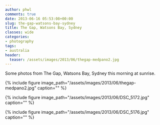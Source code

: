 ```yaml
---
author: phwl
comments: true
date: 2013-06-16 05:53:08+00:00
slug: the-gap-watsons-bay-sydney
title: The Gap, Watsons Bay, Sydney
classes: wide
categories:
- photography
tags:
- australia
header:
  teaser: /assets/images/2013/06/thegap-medpano2.jpg
---
```


Some photos from The Gap, Watsons Bay, Sydney this morning at sunrise.

{% include figure image_path="/assets/images/2013/06/thegap-medpano2.jpg" caption="" %}

<!-- more -->
{% include figure image_path="/assets/images/2013/06/DSC_5172.jpg" caption="" %}

{% include figure image_path="/assets/images/2013/06/DSC_5176.jpg" caption="" %}

